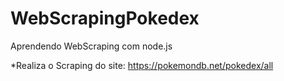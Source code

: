 # WebScrapingPokedex
Aprendendo WebScraping com node.js

*Realiza o Scraping do site: https://pokemondb.net/pokedex/all
